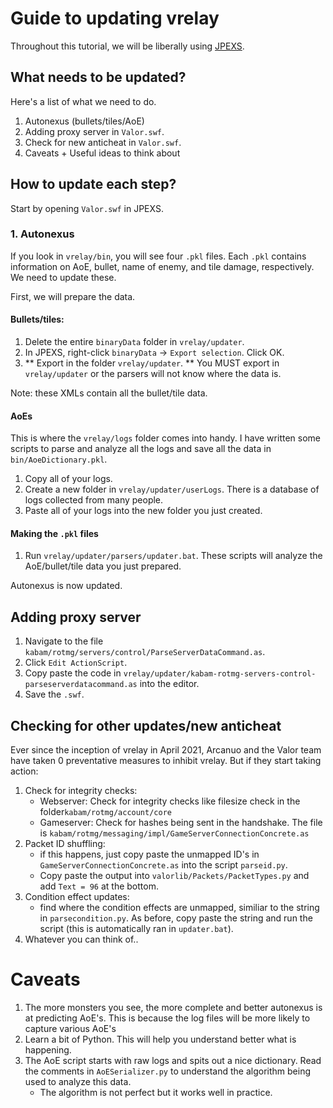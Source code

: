 # Guide to updating vrelay

Throughout this tutorial, we will be liberally using [JPEXS](https://github.com/jindrapetrik/jpexs-decompiler/releases).

## What needs to be updated?

Here's a list of what we need to do.

1. Autonexus (bullets/tiles/AoE)
4. Adding proxy server in `Valor.swf`.
3. Check for new anticheat in `Valor.swf`.
4. Caveats + Useful ideas to think about

## How to update each step?

Start by opening `Valor.swf` in JPEXS.

### 1. Autonexus

If you look in `vrelay/bin`, you will see four `.pkl` files. Each `.pkl` contains information on AoE, bullet, name of enemy, and tile damage, respectively. We need to update these.

First, we will prepare the data.

#### Bullets/tiles:

1. Delete the entire `binaryData` folder in `vrelay/updater`.
2. In JPEXS, right-click `binaryData` -> `Export selection`. Click OK.
3. ** Export in the folder `vrelay/updater`. ** You MUST export in `vrelay/updater` or the parsers will not know where the data is.

Note: these XMLs contain all the bullet/tile data.

#### AoEs

This is where the `vrelay/logs` folder comes into handy. I have written some scripts to parse and analyze all the logs and save all the data in `bin/AoeDictionary.pkl`.

1. Copy all of your logs.
2. Create a new folder in `vrelay/updater/userLogs`. There is a database of logs collected from many people. 
3. Paste all of your logs into the new folder you just created.

#### Making the `.pkl` files

1. Run `vrelay/updater/parsers/updater.bat`. These scripts will analyze the AoE/bullet/tile data you just prepared.

Autonexus is now updated.

## Adding proxy server

1. Navigate to the file `kabam/rotmg/servers/control/ParseServerDataCommand.as`. 
2. Click `Edit ActionScript`.
3. Copy paste the code in `vrelay/updater/kabam-rotmg-servers-control-parseserverdatacommand.as` into the editor.
4. Save the `.swf`.

## Checking for other updates/new anticheat

Ever since the inception of vrelay in April 2021, Arcanuo and the Valor team have taken 0 preventative measures to inhibit vrelay. But if they start taking action:
1. Check for integrity checks:
    - Webserver: Check for integrity checks like filesize check in the folder`kabam/rotmg/account/core`
    - Gameserver: Check for hashes being sent in the handshake. The file is `kabam/rotmg/messaging/impl/GameServerConnectionConcrete.as`
2. Packet ID shuffling:
    - if this happens, just copy paste the unmapped ID's in `GameServerConnectionConcrete.as` into the script `parseid.py`.
    - Copy paste the output into `valorlib/Packets/PacketTypes.py` and add `Text = 96` at the bottom.
3. Condition effect updates:
    - find where the condition effects are unmapped, similiar to the string in `parsecondition.py`. As before, copy paste the string and run the script (this is automatically ran in `updater.bat`).
4. Whatever you can think of..

# Caveats
1. The more monsters you see, the more complete and better autonexus is at predicting AoE's. This is because the log files will be more likely to capture various AoE's
2. Learn a bit of Python. This will help you understand better what is happening.
3. The AoE script starts with raw logs and spits out a nice dictionary. Read the comments in `AoESerializer.py` to understand the algorithm being used to analyze this data.
    - The algorithm is not perfect but it works well in practice.
